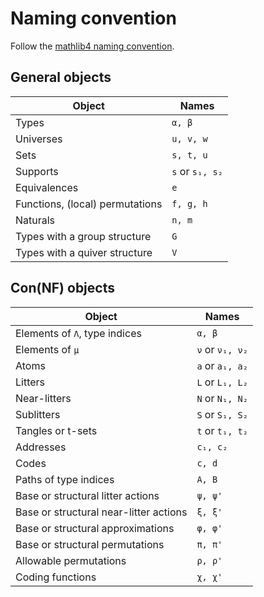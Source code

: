 # Naming convention

Follow the [mathlib4 naming convention](https://github.com/leanprover-community/mathlib4/wiki/Porting-wiki#naming-convention).

## General objects

| Object                          | Names           |
| ------------------------------- | --------------- |
| Types                           | `α, β`          |
| Universes                       | `u, v, w`       |
| Sets                            | `s, t, u`       |
| Supports                        | `s` or `s₁, s₂` |
| Equivalences                    | `e`             |
| Functions, (local) permutations | `f, g, h`       |
| Naturals                        | `n, m`          |
| Types with a group structure    | `G`             |
| Types with a quiver structure   | `V`             |

## Con(NF) objects

| Object                                 | Names           |
| -------------------------------------- | --------------- |
| Elements of `Λ`, type indices          | `α, β`          |
| Elements of `μ`                        | `ν` or `ν₁, ν₂` |
| Atoms                                  | `a` or `a₁, a₂` |
| Litters                                | `L` or `L₁, L₂` |
| Near-litters                           | `N` or `N₁, N₂` |
| Sublitters                             | `S` or `S₁, S₂` |
| Tangles or t-sets                      | `t` or `t₁, t₂` |
| Addresses                              | `c₁, c₂`        |
| Codes                                  | `c, d`          |
| Paths of type indices                  | `A, B`          |
| Base or structural litter actions      | `ψ, ψ'`         |
| Base or structural near-litter actions | `ξ, ξ'`         |
| Base or structural approximations      | `φ, φ'`         |
| Base or structural permutations        | `π, π'`         |
| Allowable permutations                 | `ρ, ρ'`         |
| Coding functions                       | `χ, χ'`         |
